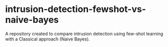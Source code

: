 # intrusion-detection-fewshot-vs-naive-bayes
A repository created to compare intrusion detection using few-shot learning with a Classical approach (Naive Bayes).


